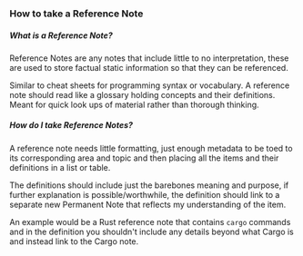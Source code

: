 ### How to take a Reference Note

##### What is a Reference Note?

Reference Notes are any notes that include little to no interpretation, these are used to store factual static information so that they can be referenced.

Similar to cheat sheets for programming syntax or vocabulary. A reference note should read like a glossary holding concepts and their definitions. Meant for quick look ups of material rather than thorough thinking.
##### How do I take Reference Notes?

A reference note needs little formatting, just enough metadata to be toed to its corresponding area and topic and then placing all the items and their definitions in a list or table.

The definitions should include just the barebones meaning and purpose, if further explanation is possible/worthwhile, the definition should link to a separate new Permanent Note that reflects my understanding of the item.

An example would be a Rust reference note that contains `cargo` commands and in the definition you shouldn't include any details beyond what Cargo is and instead link to the Cargo note.